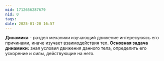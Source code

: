 ```yaml
---
mid: 1712656287679
nid: 0
tags: 
date: 2025-01-20 16:57
---
```

**Динамика** - раздел механики изучающий движение интересуюясь его причинами, иначе изучает взаимодействия тел.
**Основная задача динамики:** зная условия движения данного тела,
определить его ускорение и силы, действующие на него.
